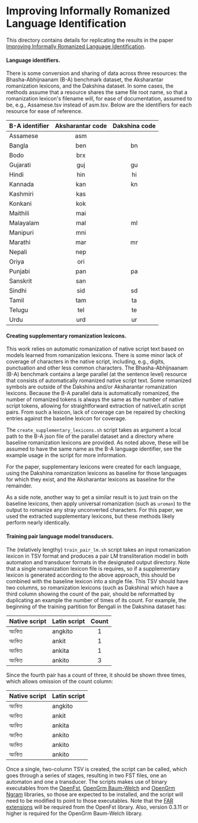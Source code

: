 # Improving Informally Romanized Language Identification

This directory contains details for replicating the results in the paper [Improving Informally Romanized Language Identification](https://arxiv.org/abs/2504.21540).

#### Language identifiers.

There is some conversion and sharing of data across three resources: the
Bhasha-Abhijnaanam (B-A) benchmark dataset, the Aksharantar romanization
lexicons, and the Dakshina dataset. In some cases, the methods assume that a
resource shares the same file root name, so that a romanization lexicon's
filename will, for ease of documentation, assumed to be, e.g., Assamese.tsv
instead of asm.tsv. Below are the identifiers for each resource for ease of
reference.

| B-A identifier | Aksharantar code | Dakshina code |
|:---------------|:----------------:|:-------------:|
| Assamese       | asm              |               |
| Bangla         | ben              | bn            |
| Bodo           | brx              |               |
| Gujarati       | guj              | gu            |
| Hindi          | hin              | hi            |
| Kannada        | kan              | kn            |
| Kashmiri       | kas              |               |
| Konkani        | kok              |               |
| Maithili       | mai              |               |
| Malayalam      | mal              | ml            |
| Manipuri       | mni              |               |
| Marathi        | mar              | mr            |
| Nepali         | nep              |               |
| Oriya          | ori              |               |
| Punjabi        | pan              | pa            |
| Sanskrit       | san              |               |
| Sindhi         | sid              | sd            |
| Tamil          | tam              | ta            |
| Telugu         | tel              | te            |
| Urdu           | urd              | ur            |

#### Creating supplementary romanization lexicons.

This work relies on automatic romanization of native script text based on models
learned from romanization lexicons. There is some minor lack of coverage of
characters in the native script, including, e.g., digits, punctuation and other
less common characters. The Bhasha-Abhijnaanam (B-A) benchmark contains a large
parallel (at the sentence level) resource that consists of automatically
romanized native script text. Some romanized symbols are outside of the Dakshina
and/or Aksharantar romanization lexicons. Because the B-A parallel data is
automatically romanized, the number of romanized tokens is always the same as
the number of native script tokens, allowing for straightforward extraction of
native/Latin script pairs. From such a lexicon, lack of coverage can be
repaired by checking entries against the baseline lexicon for coverage.

The ```create_supplementary_lexicons.sh``` script takes as argument a local path
to the B-A json file of the parallel dataset and a directory where baseline
romanization lexicons are provided. As noted above, these will be assumed to
have the same name as the B-A language identifier, see the example usage in the
script for more information.

For the paper, supplementary lexicons were created for each language, using the
Dakshina romanization lexicons as baseline for those languages for which they
exist, and the Aksharantar lexicons as baseline for the remainder.

As a side note, another way to get a similar result is to just train on the
baseline lexicons, then apply universal romanization (such as ```uroman```) to
the output to romanize any stray unconverted characters. For this paper, we used
the extracted supplementary lexicons, but these methods likely perform nearly
identically.

#### Training pair language model transducers.

The (relatively lengthy) ```train_pair_lm.sh``` script takes an input
romanization lexicon in TSV format and produces a pair LM transliteration model
in both automaton and transducer formats in the designated output
directory. Note that a single romanization lexicon file is requires, so if a
supplementary lexicon is generated according to the above approach, this should
be combined with the baseline lexicon into a single file. This TSV should have
two columns, so romanization lexicons (such as Dakshina) which have a third
column showing the count of the pair, should be reformatted by duplicating an
example the number of times of its count. For example, the beginning of the
training partition for Bengali in the Dakshina dataset has:

| Native script | Latin script | Count |
|:--------------|:-------------|:-----:|
| অংকিত         | angkito      | 1     |
| অংকিত         | ankit        | 1     |
| অংকিত         | ankita       | 1     |
| অংকিত         | ankito       | 3     |

Since the fourth pair has a count of three, it should be shown three times,
which allows omission of the count column:

| Native script | Latin script |
|:--------------|:-------------|
| অংকিত         | angkito      |
| অংকিত         | ankit        |
| অংকিত         | ankita       |
| অংকিত         | ankito       |
| অংকিত         | ankito       |
| অংকিত         | ankito       |

Once a single, two-column TSV is created, the script can be called, which goes
through a series of stages, resulting in two FST files, one an automaton and one
a transducer. The scripts makes use of binary executables from the
[OpenFst](https://www.openfst.org/twiki/bin/view/FST/WebHome), [OpenGrm
Baum-Welch](https://www.opengrm.org/twiki/bin/view/GRM/BaumWelch) and [OpenGrm
Ngram](https://www.opengrm.org/twiki/bin/view/GRM/NGramLibrary) libraries, so
those are expected to be installed, and the script will need to be modified to
point to those executables. Note that the [FAR
extensions](https://www.openfst.org/twiki/bin/view/FST/FstExtensions#FST%20Archives%20(FARs))
will be required from the OpenFst library. Also, version 0.3.11 or higher is
required for the OpenGrm Baum-Welch library.
